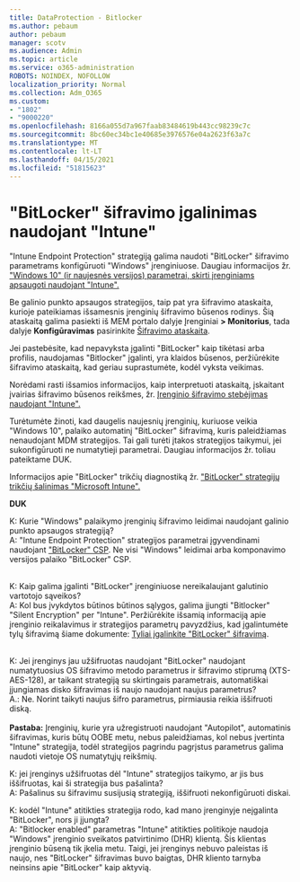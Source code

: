 ```yaml
---
title: DataProtection - Bitlocker
ms.author: pebaum
author: pebaum
manager: scotv
ms.audience: Admin
ms.topic: article
ms.service: o365-administration
ROBOTS: NOINDEX, NOFOLLOW
localization_priority: Normal
ms.collection: Adm_O365
ms.custom:
- "1802"
- "9000220"
ms.openlocfilehash: 8166a055d7a967faab83484619b443cc98239c7c
ms.sourcegitcommit: 8bc60ec34bc1e40685e3976576e04a2623f63a7c
ms.translationtype: MT
ms.contentlocale: lt-LT
ms.lasthandoff: 04/15/2021
ms.locfileid: "51815623"
---
```

# <a name="enabling-bitlocker-encryption-with-intune"></a>"BitLocker" šifravimo įgalinimas naudojant "Intune"

"Intune Endpoint Protection" strategiją galima naudoti "BitLocker" šifravimo parametrams konfigūruoti "Windows" įrenginiuose. Daugiau informacijos žr. ["Windows 10" (ir naujesnės versijos) parametrai, skirti įrenginiams apsaugoti naudojant "Intune".](https://docs.microsoft.com/intune/endpoint-protection-windows-10#windows-encryption)

Be galinio punkto apsaugos strategijos, taip pat yra šifravimo ataskaita, kurioje pateikiamas išsamesnis įrenginių šifravimo būsenos rodinys. Šią ataskaitą galima pasiekti iš MEM portalo dalyje Įrenginiai **> Monitorius**, tada dalyje **Konfigūravimas** pasirinkite [Šifravimo ataskaita](https://endpoint.microsoft.com/#blade/Microsoft_Intune_DeviceSettings/DevicesMonitorMenu/encryptionReport).

Jei pastebėsite, kad nepavyksta įgalinti "BitLocker" kaip tikėtasi arba profilis, naudojamas "Bitlocker" įgalinti, yra klaidos būsenos, peržiūrėkite šifravimo ataskaitą, kad geriau suprastumėte, kodėl vyksta veikimas.

Norėdami rasti išsamios informacijos, kaip interpretuoti ataskaitą, įskaitant įvairias šifravimo būsenos reikšmes, žr. [Įrenginio šifravimo stebėjimas naudojant "Intune".](https://docs.microsoft.com/mem/intune/protect/encryption-monitor)

Turėtumėte žinoti, kad daugelis naujesnių įrenginių, kuriuose veikia "Windows 10", palaiko automatinį "BitLocker" šifravimą, kuris paleidžiamas nenaudojant MDM strategijos. Tai gali turėti įtakos strategijos taikymui, jei sukonfigūruoti ne numatytieji parametrai. Daugiau informacijos žr. toliau pateiktame DUK.

Informacijos apie "BitLocker" trikčių diagnostiką žr. ["BitLocker" strategijų trikčių šalinimas "Microsoft Intune".](https://docs.microsoft.com/intune/protect/troubleshoot-bitlocker-policies)
 
 
**DUK**

K: Kurie "Windows" palaikymo įrenginių šifravimo leidimai naudojant galinio punkto apsaugos strategiją?<br>
A: "Intune Endpoint Protection" strategijos parametrai įgyvendinami naudojant ["BitLocker" CSP](https://docs.microsoft.com/windows/client-management/mdm/bitlocker-csp). Ne visi "Windows" leidimai arba komponavimo versijos palaiko "BitLocker" CSP. <br><br>

K: Kaip galima įgalinti "BitLocker" įrenginiuose nereikalaujant galutinio vartotojo sąveikos?<br>
A: Kol bus įvykdytos būtinos būtinos sąlygos, galima įjungti "Bitlocker" "Silent Encryption" per "Intune". Peržiūrėkite išsamią informaciją apie įrenginio reikalavimus ir strategijos parametrų pavyzdžius, kad įgalintumėte tylų šifravimą šiame dokumente: [Tyliai įgalinkite "BitLocker" šifravimą](https://docs.microsoft.com/mem/intune/protect/encrypt-devices#silently-enable-bitlocker-on-devices). <br><br>

K: Jei įrenginys jau užšifruotas naudojant "BitLocker" naudojant numatytuosius OS šifravimo metodo parametrus ir šifravimo stiprumą (XTS-AES-128), ar taikant strategiją su skirtingais parametrais, automatiškai įjungiamas disko šifravimas iš naujo naudojant naujus parametrus?<br>
A.: Ne. Norint taikyti naujus šifro parametrus, pirmiausia reikia iššifruoti diską.<br><br>
**Pastaba:** Įrenginių, kurie yra užregistruoti naudojant "Autopilot", automatinis šifravimas, kuris būtų OOBE metu, nebus paleidžiamas, kol nebus įvertinta "Intune" strategija, todėl strategijos pagrindu pagrįstus parametrus galima naudoti vietoje OS numatytųjų reikšmių.
 
K: jei įrenginys užšifruotas dėl "Intune" strategijos taikymo, ar jis bus iššifruotas, kai ši strategija bus pašalinta?<br>
A: Pašalinus su šifravimu susijusią strategiją, iššifruoti nekonfigūruoti diskai.
 
K: kodėl "Intune" atitikties strategija rodo, kad mano įrenginyje neįgalinta "BitLocker", nors ji įjungta?<br>
A: "Bitlocker enabled" parametras "Intune" atitikties politikoje naudoja "Windows" įrenginio sveikatos patvirtinimo (DHR) klientą. Šis klientas įrenginio būseną tik įkelia metu. Taigi, jei įrenginys nebuvo paleistas iš naujo, nes "BitLocker" šifravimas buvo baigtas, DHR kliento tarnyba neinsins apie "BitLocker" kaip aktyvią.
 
 